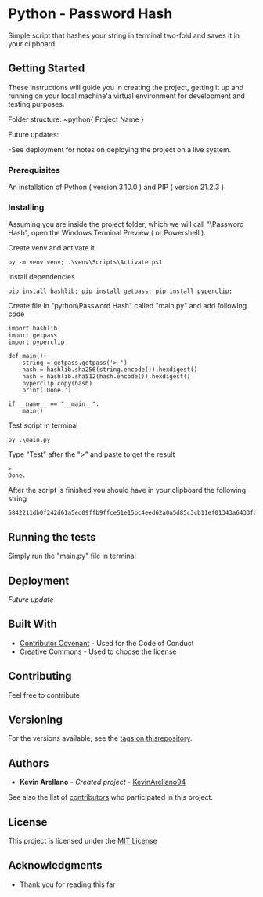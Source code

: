 # Python - Password Hash

Simple script that hashes your string in terminal two-fold and saves it in your clipboard.

## Getting Started

These instructions will guide you in creating the project, getting it up and running on your local machine'a virtual environment for development and testing purposes.

Folder structure:
    ~python\{ Project Name }

Future updates:

-See deployment for notes on deploying the project on a live system.

### Prerequisites

An installation of Python ( version 3.10.0 ) and PIP ( version 21.2.3 )

### Installing

Assuming you are inside the project folder, which we will call "\Password Hash", open the Windows Terminal Preview ( or Powershell ).

Create venv and activate it

    py -m venv venv; .\venv\Scripts\Activate.ps1

Install dependencies

    pip install hashlib; pip install getpass; pip install pyperclip;

Create file in "python\Password Hash" called "main.py" and add following code

    import hashlib
    import getpass
    import pyperclip

    def main():
        string = getpass.getpass('> ')
        hash = hashlib.sha256(string.encode()).hexdigest()
        hash = hashlib.sha512(hash.encode()).hexdigest()
        pyperclip.copy(hash)
        print('Done.')

    if __name__ == "__main__":
        main()

Test script in terminal

    py .\main.py

Type "Test" after the ">" and paste to get the result

    > 
    Done.

After the script is finished you should have in your clipboard the following string

    5842211db0f242d61a5ed09ffb9ffce51e15bc4eed62a0a5d85c3cb11ef01343a6433fb3a8a649d57e488df0c087db2079a0ddb031346162661a0427d37a1b38

## Running the tests

Simply run the "main.py" file in terminal

## Deployment

*Future update*

## Built With

  - [Contributor Covenant](https://www.contributor-covenant.org/) - Used
    for the Code of Conduct
  - [Creative Commons](https://creativecommons.org/) - Used to choose
    the license

## Contributing

Feel free to contribute

## Versioning

For the versions available, see the [tags on thisrepository](https://github.com/KevinArellano94/a-good-readme-template/tags).

## Authors

  - **Kevin Arellano** - *Created project* - [KevinArellano94](https://github.com/KevinArellano94)

See also the list of
[contributors](https://github.com/PurpleBooth/a-good-readme-template/contributors)
who participated in this project.

## License

This project is licensed under the [MIT License](LICENSE.md)

## Acknowledgments

  - Thank you for reading this far